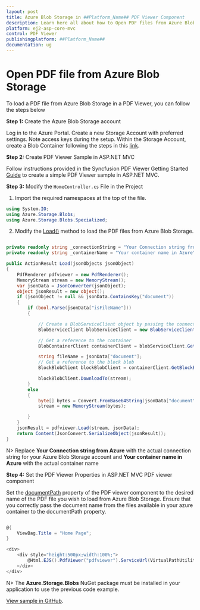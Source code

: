 ```yaml
---
layout: post
title: Azure Blob Storage in ##Platform_Name## PDF Viewer Component
description: Learn here all about how to Open PDF files from Azure Blob Storage in ASP.NET MVC PDF Viewer component of Syncfusion Essential JS 2 and more.
platform: ej2-asp-core-mvc
control: PDF Viewer
publishingplatform: ##Platform_Name##
documentation: ug
---
```


# Open PDF file from Azure Blob Storage

To load a PDF file from Azure Blob Storage in a PDF Viewer, you can follow the steps below

**Step 1:** Create the Azure Blob Storage account

Log in to the Azure Portal. Create a new Storage Account with preferred settings. Note access keys during the setup. Within the Storage Account, create a Blob Container following the steps in this [link](https://learn.microsoft.com/en-us/azure/storage/common/storage-account-create?toc=%2Fazure%2Fstorage%2Fblobs%2Ftoc.json&tabs=azure-portal).

**Step 2:** Create PDF Viewer Sample in ASP.NET MVC

Follow instructions provided in the Syncfusion PDF Viewer Getting Started [Guide](https://ej2.syncfusion.com/aspnetmvc/documentation/pdfviewer/getting-started-with-server-backed#integrate-pdf-viewer-into-an-aspnet-mvc-application) to create a simple PDF Viewer sample in ASP.NET MVC.

**Step 3:** Modify the `HomeController.cs` File in the Project 

1. Import the required namespaces at the top of the file.

```csharp
using System.IO;
using Azure.Storage.Blobs;
using Azure.Storage.Blobs.Specialized;
```

2. Modify the [Load()](https://ej2.syncfusion.com/documentation/api/pdfviewer/#load) method to load the PDF files from Azure Blob Storage.

```csharp

private readonly string _connectionString = "Your Connection string from Azure";
private readonly string _containerName = "Your container name in Azure";

public ActionResult Load(jsonObjects jsonObject)
{
    PdfRenderer pdfviewer = new PdfRenderer();
    MemoryStream stream = new MemoryStream();
    var jsonData = JsonConverter(jsonObject);
    object jsonResult = new object();
    if (jsonObject != null && jsonData.ContainsKey("document"))
    {
        if (bool.Parse(jsonData["isFileName"]))
        {

            // Create a BlobServiceClient object by passing the connection string.
            BlobServiceClient blobServiceClient = new BlobServiceClient(_connectionString);

            // Get a reference to the container
            BlobContainerClient containerClient = blobServiceClient.GetBlobContainerClient(_containerName);

            string fileName = jsonData["document"];
            // Get a reference to the block blob
            BlockBlobClient blockBlobClient = containerClient.GetBlockBlobClient(fileName);

            blockBlobClient.DownloadTo(stream);
        }
        else
        {
            byte[] bytes = Convert.FromBase64String(jsonData["document"]);
            stream = new MemoryStream(bytes);

        }
    }
    jsonResult = pdfviewer.Load(stream, jsonData);
    return Content(JsonConvert.SerializeObject(jsonResult));
}

```

N> Replace **Your Connection string from Azure** with the actual connection string for your Azure Blob Storage account and **Your container name in Azure** with the actual container name 

**Step 4:** Set the PDF Viewer Properties in ASP.NET MVC PDF viewer component

Set the [documentPath](https://help.syncfusion.com/cr/aspnetmvc-js2/Syncfusion.EJ2.PdfViewer.PdfViewer.html#Syncfusion_EJ2_PdfViewer_PdfViewer_DocumentPath) property of the PDF viewer component to the desired name of the PDF file you wish to load from Azure Blob Storage. Ensure that you correctly pass the document name from the files available in your azure container to the documentPath property.

```csharp

@{
    ViewBag.Title = "Home Page";
}

<div>
    <div style="height:500px;width:100%;">
        @Html.EJS().PdfViewer("pdfviewer").ServiceUrl(VirtualPathUtility.ToAbsolute("~/Home/")).DocumentPath("PDF_Succinctly.pdf").Render()
    </div>
</div>

```

N> The **Azure.Storage.Blobs** NuGet package must be installed in your application to use the previous code example.

[View sample in GitHub](https://github.com/SyncfusionExamples/open-save-pdf-documents-in-azure-blob-storage).